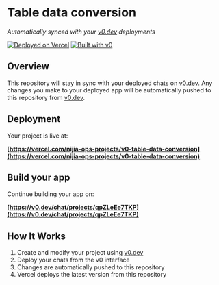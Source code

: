 # Table data conversion

*Automatically synced with your [v0.dev](https://v0.dev) deployments*

[![Deployed on Vercel](https://img.shields.io/badge/Deployed%20on-Vercel-black?style=for-the-badge&logo=vercel)](https://vercel.com/nijia-ops-projects/v0-table-data-conversion)
[![Built with v0](https://img.shields.io/badge/Built%20with-v0.dev-black?style=for-the-badge)](https://v0.dev/chat/projects/qpZLeEe7TKP)

## Overview

This repository will stay in sync with your deployed chats on [v0.dev](https://v0.dev).
Any changes you make to your deployed app will be automatically pushed to this repository from [v0.dev](https://v0.dev).

## Deployment

Your project is live at:

**[https://vercel.com/nijia-ops-projects/v0-table-data-conversion](https://vercel.com/nijia-ops-projects/v0-table-data-conversion)**

## Build your app

Continue building your app on:

**[https://v0.dev/chat/projects/qpZLeEe7TKP](https://v0.dev/chat/projects/qpZLeEe7TKP)**

## How It Works

1. Create and modify your project using [v0.dev](https://v0.dev)
2. Deploy your chats from the v0 interface
3. Changes are automatically pushed to this repository
4. Vercel deploys the latest version from this repository